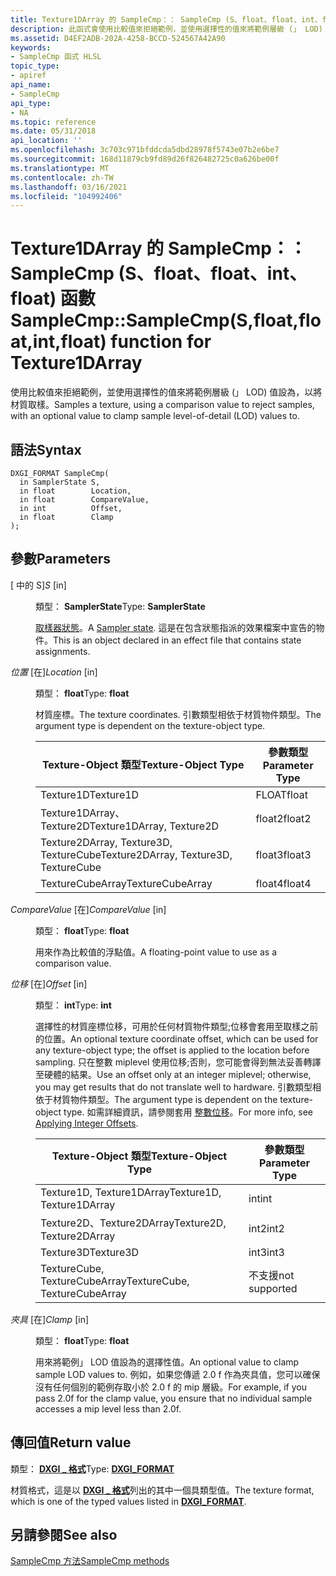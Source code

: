 ```yaml
---
title: Texture1DArray 的 SampleCmp：： SampleCmp (S、float、float、int、float) 函數
description: 此函式會使用比較值來拒絕範例，並使用選擇性的值來將範例層級 (」 LOD) 值為，以進行紋理取樣。 |Texture1DArray 的 SampleCmp：： SampleCmp (S、float、float、int、float) 函數
ms.assetid: D4EF2ADB-202A-4258-BCCD-524567A42A90
keywords:
- SampleCmp 函式 HLSL
topic_type:
- apiref
api_name:
- SampleCmp
api_type:
- NA
ms.topic: reference
ms.date: 05/31/2018
api_location: ''
ms.openlocfilehash: 3c703c971bfddcda5dbd28978f5743e07b2e6be7
ms.sourcegitcommit: 168d11879cb9fd89d26f826482725c0a626be00f
ms.translationtype: MT
ms.contentlocale: zh-TW
ms.lasthandoff: 03/16/2021
ms.locfileid: "104992406"
---
```

# <a name="samplecmpsamplecmpsfloatfloatintfloat-function-for-texture1darray"></a><span data-ttu-id="fb589-105">Texture1DArray 的 SampleCmp：： SampleCmp (S、float、float、int、float) 函數</span><span class="sxs-lookup"><span data-stu-id="fb589-105">SampleCmp::SampleCmp(S,float,float,int,float) function for Texture1DArray</span></span>

<span data-ttu-id="fb589-106">使用比較值來拒絕範例，並使用選擇性的值來將範例層級 (」 LOD) 值設為，以將材質取樣。</span><span class="sxs-lookup"><span data-stu-id="fb589-106">Samples a texture, using a comparison value to reject samples, with an optional value to clamp sample level-of-detail (LOD) values to.</span></span>

## <a name="syntax"></a><span data-ttu-id="fb589-107">語法</span><span class="sxs-lookup"><span data-stu-id="fb589-107">Syntax</span></span>


``` syntax
DXGI_FORMAT SampleCmp(
  in SamplerState S,
  in float        Location,
  in float        CompareValue,
  in int          Offset,
  in float        Clamp
);
```



## <a name="parameters"></a><span data-ttu-id="fb589-108">參數</span><span class="sxs-lookup"><span data-stu-id="fb589-108">Parameters</span></span>

<dl> <dt>

<span data-ttu-id="fb589-109"> \[ 中的 S\]</span><span class="sxs-lookup"><span data-stu-id="fb589-109">*S* \[in\]</span></span>
</dt> <dd>

<span data-ttu-id="fb589-110">類型： **SamplerState**</span><span class="sxs-lookup"><span data-stu-id="fb589-110">Type: **SamplerState**</span></span>

<span data-ttu-id="fb589-111">[取樣器狀態](dx-graphics-hlsl-sampler.md)。</span><span class="sxs-lookup"><span data-stu-id="fb589-111">A [Sampler state](dx-graphics-hlsl-sampler.md).</span></span> <span data-ttu-id="fb589-112">這是在包含狀態指派的效果檔案中宣告的物件。</span><span class="sxs-lookup"><span data-stu-id="fb589-112">This is an object declared in an effect file that contains state assignments.</span></span>

</dd> <dt>

<span data-ttu-id="fb589-113">*位置* \[在\]</span><span class="sxs-lookup"><span data-stu-id="fb589-113">*Location* \[in\]</span></span>
</dt> <dd>

<span data-ttu-id="fb589-114">類型： **float**</span><span class="sxs-lookup"><span data-stu-id="fb589-114">Type: **float**</span></span>

<span data-ttu-id="fb589-115">材質座標。</span><span class="sxs-lookup"><span data-stu-id="fb589-115">The texture coordinates.</span></span> <span data-ttu-id="fb589-116">引數類型相依于材質物件類型。</span><span class="sxs-lookup"><span data-stu-id="fb589-116">The argument type is dependent on the texture-object type.</span></span>



| <span data-ttu-id="fb589-117">Texture-Object 類型</span><span class="sxs-lookup"><span data-stu-id="fb589-117">Texture-Object Type</span></span>                    | <span data-ttu-id="fb589-118">參數類型</span><span class="sxs-lookup"><span data-stu-id="fb589-118">Parameter Type</span></span> |
|----------------------------------------|----------------|
| <span data-ttu-id="fb589-119">Texture1D</span><span class="sxs-lookup"><span data-stu-id="fb589-119">Texture1D</span></span>                              | <span data-ttu-id="fb589-120">FLOAT</span><span class="sxs-lookup"><span data-stu-id="fb589-120">float</span></span>          |
| <span data-ttu-id="fb589-121">Texture1DArray、Texture2D</span><span class="sxs-lookup"><span data-stu-id="fb589-121">Texture1DArray, Texture2D</span></span>              | <span data-ttu-id="fb589-122">float2</span><span class="sxs-lookup"><span data-stu-id="fb589-122">float2</span></span>         |
| <span data-ttu-id="fb589-123">Texture2DArray, Texture3D, TextureCube</span><span class="sxs-lookup"><span data-stu-id="fb589-123">Texture2DArray, Texture3D, TextureCube</span></span> | <span data-ttu-id="fb589-124">float3</span><span class="sxs-lookup"><span data-stu-id="fb589-124">float3</span></span>         |
| <span data-ttu-id="fb589-125">TextureCubeArray</span><span class="sxs-lookup"><span data-stu-id="fb589-125">TextureCubeArray</span></span>                       | <span data-ttu-id="fb589-126">float4</span><span class="sxs-lookup"><span data-stu-id="fb589-126">float4</span></span>         |



 

</dd> <dt>

<span data-ttu-id="fb589-127">*CompareValue* \[在\]</span><span class="sxs-lookup"><span data-stu-id="fb589-127">*CompareValue* \[in\]</span></span>
</dt> <dd>

<span data-ttu-id="fb589-128">類型： **float**</span><span class="sxs-lookup"><span data-stu-id="fb589-128">Type: **float**</span></span>

<span data-ttu-id="fb589-129">用來作為比較值的浮點值。</span><span class="sxs-lookup"><span data-stu-id="fb589-129">A floating-point value to use as a comparison value.</span></span>

</dd> <dt>

<span data-ttu-id="fb589-130">*位移* \[在\]</span><span class="sxs-lookup"><span data-stu-id="fb589-130">*Offset* \[in\]</span></span>
</dt> <dd>

<span data-ttu-id="fb589-131">類型： **int**</span><span class="sxs-lookup"><span data-stu-id="fb589-131">Type: **int**</span></span>

<span data-ttu-id="fb589-132">選擇性的材質座標位移，可用於任何材質物件類型;位移會套用至取樣之前的位置。</span><span class="sxs-lookup"><span data-stu-id="fb589-132">An optional texture coordinate offset, which can be used for any texture-object type; the offset is applied to the location before sampling.</span></span> <span data-ttu-id="fb589-133">只在整數 miplevel 使用位移;否則，您可能會得到無法妥善轉譯至硬體的結果。</span><span class="sxs-lookup"><span data-stu-id="fb589-133">Use an offset only at an integer miplevel; otherwise, you may get results that do not translate well to hardware.</span></span> <span data-ttu-id="fb589-134">引數類型相依于材質物件類型。</span><span class="sxs-lookup"><span data-stu-id="fb589-134">The argument type is dependent on the texture-object type.</span></span> <span data-ttu-id="fb589-135">如需詳細資訊，請參閱套用 [整數位移](dx-graphics-hlsl-to-sample.md)。</span><span class="sxs-lookup"><span data-stu-id="fb589-135">For more info, see [Applying Integer Offsets](dx-graphics-hlsl-to-sample.md).</span></span>



| <span data-ttu-id="fb589-136">Texture-Object 類型</span><span class="sxs-lookup"><span data-stu-id="fb589-136">Texture-Object Type</span></span>           | <span data-ttu-id="fb589-137">參數類型</span><span class="sxs-lookup"><span data-stu-id="fb589-137">Parameter Type</span></span> |
|-------------------------------|----------------|
| <span data-ttu-id="fb589-138">Texture1D, Texture1DArray</span><span class="sxs-lookup"><span data-stu-id="fb589-138">Texture1D, Texture1DArray</span></span>     | <span data-ttu-id="fb589-139">int</span><span class="sxs-lookup"><span data-stu-id="fb589-139">int</span></span>            |
| <span data-ttu-id="fb589-140">Texture2D、Texture2DArray</span><span class="sxs-lookup"><span data-stu-id="fb589-140">Texture2D, Texture2DArray</span></span>     | <span data-ttu-id="fb589-141">int2</span><span class="sxs-lookup"><span data-stu-id="fb589-141">int2</span></span>           |
| <span data-ttu-id="fb589-142">Texture3D</span><span class="sxs-lookup"><span data-stu-id="fb589-142">Texture3D</span></span>                     | <span data-ttu-id="fb589-143">int3</span><span class="sxs-lookup"><span data-stu-id="fb589-143">int3</span></span>           |
| <span data-ttu-id="fb589-144">TextureCube, TextureCubeArray</span><span class="sxs-lookup"><span data-stu-id="fb589-144">TextureCube, TextureCubeArray</span></span> | <span data-ttu-id="fb589-145">不支援</span><span class="sxs-lookup"><span data-stu-id="fb589-145">not supported</span></span>  |



 

</dd> <dt>

<span data-ttu-id="fb589-146">*夾具* \[在\]</span><span class="sxs-lookup"><span data-stu-id="fb589-146">*Clamp* \[in\]</span></span>
</dt> <dd>

<span data-ttu-id="fb589-147">類型： **float**</span><span class="sxs-lookup"><span data-stu-id="fb589-147">Type: **float**</span></span>

<span data-ttu-id="fb589-148">用來將範例」 LOD 值設為的選擇性值。</span><span class="sxs-lookup"><span data-stu-id="fb589-148">An optional value to clamp sample LOD values to.</span></span> <span data-ttu-id="fb589-149">例如，如果您傳遞 2.0 f 作為夾具值，您可以確保沒有任何個別的範例存取小於 2.0 f 的 mip 層級。</span><span class="sxs-lookup"><span data-stu-id="fb589-149">For example, if you pass 2.0f for the clamp value, you ensure that no individual sample accesses a mip level less than 2.0f.</span></span>

</dd> </dl>

## <a name="return-value"></a><span data-ttu-id="fb589-150">傳回值</span><span class="sxs-lookup"><span data-stu-id="fb589-150">Return value</span></span>

<span data-ttu-id="fb589-151">類型： **[ **DXGI \_ 格式**](/windows/desktop/api/dxgiformat/ne-dxgiformat-dxgi_format)**</span><span class="sxs-lookup"><span data-stu-id="fb589-151">Type: **[**DXGI\_FORMAT**](/windows/desktop/api/dxgiformat/ne-dxgiformat-dxgi_format)**</span></span>

<span data-ttu-id="fb589-152">材質格式，這是以 [**DXGI \_ 格式**](/windows/desktop/api/dxgiformat/ne-dxgiformat-dxgi_format)列出的其中一個具類型值。</span><span class="sxs-lookup"><span data-stu-id="fb589-152">The texture format, which is one of the typed values listed in [**DXGI\_FORMAT**](/windows/desktop/api/dxgiformat/ne-dxgiformat-dxgi_format).</span></span>

## <a name="see-also"></a><span data-ttu-id="fb589-153">另請參閱</span><span class="sxs-lookup"><span data-stu-id="fb589-153">See also</span></span>

<dl> <dt>

[<span data-ttu-id="fb589-154">SampleCmp 方法</span><span class="sxs-lookup"><span data-stu-id="fb589-154">SampleCmp methods</span></span>](texture1darray-samplecmp.md)
</dt> </dl>

 

 
